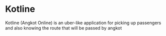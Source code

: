 # Kotline
Kotline (Angkot Online) is an uber-like application for picking up passengers and also knowing the route that will be passed by angkot
